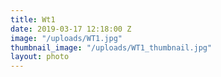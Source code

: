 ```yaml
---
title: Wt1
date: 2019-03-17 12:18:00 Z
image: "/uploads/WT1.jpg"
thumbnail_image: "/uploads/WT1_thumbnail.jpg"
layout: photo
---
```


